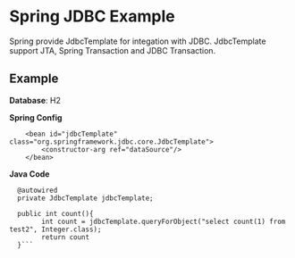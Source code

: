 # Spring JDBC Example

Spring provide JdbcTemplate for integation with JDBC. JdbcTemplate support JTA, Spring Transaction and JDBC Transaction. 


## Example 


**Database**: H2


**Spring Config**
```
	<bean id="jdbcTemplate" class="org.springframework.jdbc.core.JdbcTemplate">
		<constructor-arg ref="dataSource"/>
	</bean>
```

**Java Code**
```
  @autowired
  private JdbcTemplate jdbcTemplate;

  public int count(){
		int count = jdbcTemplate.queryForObject("select count(1) from test2", Integer.class);
		return count
  }```


